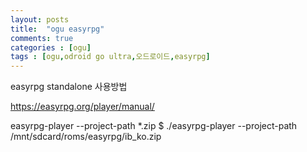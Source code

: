 ```yaml
---
layout: posts
title:  "ogu easyrpg"
comments: true
categories : [ogu]
tags : [ogu,odroid go ultra,오드로이드,easyrpg]
---
```


easyrpg standalone 사용방법

https://easyrpg.org/player/manual/

easyrpg-player --project-path *.zip
$ ./easyrpg-player --project-path /mnt/sdcard/roms/easyrpg/ib_ko.zip
